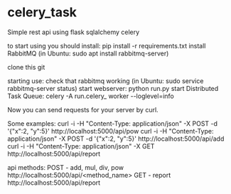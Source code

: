 # celery_task
Simple rest api using flask sqlalchemy celery

to start using you should install:
  pip install -r requirements.txt
  install RabbitMQ (in Ubuntu: sudo apt install rabbitmq-server)

clone this git

starting use:
  check that rabbitmq working (in Ubuntu: sudo service rabbitmq-server status)
  start webserver: python run.py
  start Distributed Task Queue: celery -A run.celery_ worker --loglevel=info

Now you can send requests for your server by curl.

Some examples:
curl -i -H "Content-Type: application/json" -X POST -d '{"x":2, "y":5}' http://localhost:5000/api/pow
curl -i -H "Content-Type: application/json" -X POST -d '{"x":2, "y":5}' http://localhost:5000/api/add
curl -i -H "Content-Type: application/json" -X GET http://localhost:5000/api/report

api methods:
POST - add, mul, div, pow
  http://localhost:5000/api/<method_name>
GET - report
  http://localhost:5000/api/report
